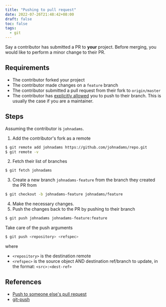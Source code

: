 ```yaml
---
title: "Pushing to pull request"
date: 2022-07-26T21:48:42+08:00
draft: false
toc: false
tags:
  - git
---
```


Say a contributor has submitted a PR to **your** project. Before merging, you would
like to perform a minor change to their PR.

## Requirements

- The contributor forked your project
- The contributor made changes on a `feature` branch
- The contributor submitted a pull request from their fork to `origin/master`
- The contributor has [explicitly
  allowed](https://stackoverflow.com/questions/20928727/adding-commits-to-another-persons-pull-request-on-github)
  you to push to their branch. This is usually the case if you are a maintainer.

## Steps

Assuming the contributor is `johnadams`.

1. Add the contributor's fork as a remote

```bash
$ git remote add johnadams https://github.com/johnadams/repo.git
$ git remote -v
```

2. Fetch their list of branches

```bash
$ git fetch johnadams
```

3. Create a new branch `johnadams-feature` from the branch they created the PR
   from

```bash
$ git checkout -b johnadams-feature johnadams/feature
```

4. Make the necessary changes.
5. Push the changes back to the PR by pushing to their branch

```bash
$ git push johnadams johnadams-feature:feature
```

Take care of the push arguments

```bash
$ git push <repository> <refspec>
```

where

- `<repository>` is the destination remote
- `<refspec>` is the source object AND destination ref/branch to update, in the
  format: `<src>:<dest-ref>`

## References

- [Push to someone else's pull request](https://gist.github.com/wtbarnes/56b942641d314522094d312bbaf33a81)
- [git-push](https://git-scm.com/docs/git-push)
